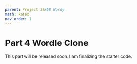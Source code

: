 ```yaml
---
parent: Project 3&#58 Wordy
math: katex
nav_order: 1
---
```


# Part 4 Wordle Clone

This part will be released soon. I am finalizing the starter code.
